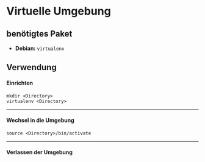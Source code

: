 # Virtuelle Umgebung

## benötigtes Paket
  * **Debian:** ``virtualenv``

## Verwendung
#### Einrichten
```
mkdir <Directory>
virtualenv <Directory>
```
---
#### Wechsel in die Umgebung
```
source <Directory>/bin/activate
```
---
#### Verlassen der Umgebung